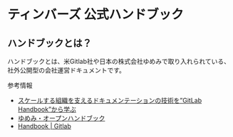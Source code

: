 # ティンバーズ 公式ハンドブック

## ハンドブックとは？
ハンドブックとは、米Gitlab社や日本の株式会社ゆめみで取り入れられている、社外公開型の会社運営ドキュメントです。

参考情報
* [スケールする組織を支えるドキュメンテーションの技術を”GitLab Handbook”から学ぶ](https://note.com/takahiroanno/n/n62b962e021d6)
* [ゆめみ・オープンハンドブック](https://notion.yumemi.co.jp/)
* [Handbook | Gitlab](https://about.gitlab.com/handbook/)
